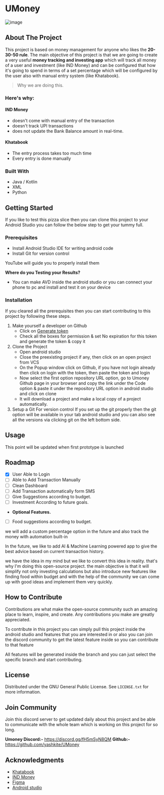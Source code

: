 # UMoney
![image](https://user-images.githubusercontent.com/32860312/169589143-a3cbb6e5-0134-442b-950c-d0530fa232af.png)
## About The Project
This project is based on money management for anyone who likes the **20-30-50 rule**. The main objective of this project is that we are going to create a very useful **money tracking and investing app** which will track all money of a user and investment (like IND Money) and can be configured that how it's going to spend in terms of a set percentage which will be configured by the user also with manual entry system (like Khatabook).

> Why we are doing this.

### Here's why:
#### IND Money 
- doesn't come with manual entry of the transaction
- doesn't track UPI transactions
- does not update the Bank Balance amount in real-time.

#### Khatabook
- The entry process takes too much time
- Every entry is done manually


 

### Built With
- Java / Kotlin
- XML
- Python

## Getting Started
If you like to test this pizza slice then you can clone this project to your Android Studio you can follow the below step to get your tummy full.
### Prerequisites
- Install Android Studio IDE for writing android code
- Install Git for version control


YouTube will guide you to properly install them

**Where do you Testing your Results?**
- You can make AVD inside the android studio or you can connect your phone to pc and install and test it on your device

### Installation
If you cleared all the prerequisites then you can start contributing to this project by following these steps.
1. Make yourself a developer on Github
	- Click on [Generate token](https://github.com/settings/tokens "Generate token")
	- Check all the boxes for permission & set No expiration for this token and generate the token & copy it
1. Clone the Project
	- Open android studio
	- Close the preexisting project if any, then click on an open project from VCS
	- On the Popup window click on Github, if you have not login already then click on login with the token, then paste the token and login
	- Now select the first option repository URL option, go to Umoney Github page in your browser and copy the link under the Code option & paste it under the repository URL option in android studio and click on clone
	- It will download a project and make a local copy of a project automatically.
1. Setup a Git For version control
If you set up the git properly then the git option will be available in your tab android studio and you can also see all the versions via clicking git on the left bottom side.

## Usage
This point will be updated when first prototype is launched
## Roadmap
- [x] User Able to Login
- [ ] Able to Add Transaction Manually
- [ ] Clean Dashboard
- [ ] Add Transaction automatically form SMS
- [ ] Give Suggestions according to budget.
- [ ] Investment According to future goals.
- **Optional Features.**
- [ ] Food suggestions according to budget.

we will add a custom percentage option in the future and also track the money with automation built-in

In the future, we like to add AI & Machine Learning powered app to give the best advice based on current transaction history.

we have the idea in my mind but we like to convert this idea in reality. that's why I'm doing this open-source project. the main objective is that it will simplify not only investing calculations but also introduce new features like finding food within budget and with the help of the community we can come up with good ideas and implement them very quickly.

## How to Contribute
Contributions are what make the open-source community such an amazing place to learn, inspire, and create. Any contributions you make are greatly appreciated.

To contribute in this project you can simply pull this project inside the android studio and features that you are interested in or also you can join the discord community to get the latest feature inside so you can contribute to that feature

All features will be generated inside the branch and you can just select the specific branch and start contributing.

## License
Distributed under the GNU General Public License. See `LICENSE.txt` for more information.
## Join Community
Join this discord server to get updated daily about this project and be able to communicate with the whole team which is working on this project for so long.

**Umoney Discord:-**  https://discord.gg/fH5mSyN8QM
**Github:-** https://github.com/yashkite/UMoney
## Acknowledgments
- [Khatabook](https://khatabook.com/ "Khatabook")
- [IND Money](https://www.indmoney.com/ "IND Money")
- [Figma](https://www.figma.com/ "Figma")
- [Android studio](https://developer.android.com/studio "Android studio")

